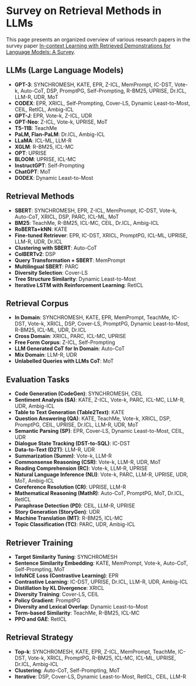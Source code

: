 # Survey on Retrieval Methods in LLMs

This page presents an organized overview of various research papers in the survey paper [In-context Learning with Retrieved Demonstrations for Language Models: A Survey](https://arxiv.org/pdf/2401.11624).

## LLMs (Large Language Models)

- **GPT-3**: SYNCHROMESH, KATE, EPR, Z-ICL, MemPrompt, IC-DST, Vote-k, Auto-CoT, DSP, PromptPG, Self-Prompting, R-BM25, UPRISE, Dr.ICL, LLM-R, UDR, MoT
- **CODEX**: EPR, XRICL, Self-Prompting, Cover-LS, Dynamic Least-to-Most, CEIL, RetICL, Ambig-ICL
- **GPT-J**: EPR, Vote-k, Z-ICL, UDR
- **GPT-Neo**: Z-ICL, Vote-k, UPRISE, MoT
- **T5-11B**: TeachMe
- **PaLM, Flan-PaLM**: Dr.ICL, Ambig-ICL
- **LLaMA**: ICL-ML, LLM-R
- **XGLM**: R-BM25, ICL-MC
- **OPT**: UPRISE
- **BLOOM**: UPRISE, ICL-MC
- **InstructGPT**: Self-Prompting
- **ChatGPT**: MoT
- **DODEX**: Dynamic Least-to-Most

## Retrieval Methods

- **SBERT**: SYNCHROMESH, EPR, Z-ICL, MemPrompt, IC-DST, Vote-k, Auto-CoT, XRICL, DSP, PARC, ICL-ML, MoT
- **BM25**: TeachMe, R-BM25, ICL-MC, CEIL, Dr.ICL, Ambig-ICL
- **RoBERTa+kNN**: KATE
- **Fine-tuned Retriever**: EPR, IC-DST, XRICL, PromptPG, ICL-ML, UPRISE, LLM-R, UDR, Dr.ICL
- **Clustering with SBERT**: Auto-CoT
- **ColBERTv2**: DSP
- **Query Transformation + SBERT**: MemPrompt
- **Multilingual SBERT**: PARC
- **Diversity Selection**: Cover-LS
- **Tree Structure Similarity**: Dynamic Least-to-Most
- **Iterative LSTM with Reinforcement Learning**: RetICL

## Retrieval Corpus

- **In Domain**: SYNCHROMESH, KATE, EPR, MemPrompt, TeachMe, IC-DST, Vote-k, XRICL, DSP, Cover-LS, PromptPG, Dynamic Least-to-Most, R-BM25, ICL-ML, UDR, Dr.ICL
- **Cross Domain**: XRICL, PARC, ICL-MC, UPRISE
- **Free Form Corpus**: Z-ICL, Self-Prompting
- **LLM Generated CoT for In Domain**: Auto-CoT
- **Mix Domain**: LLM-R, UDR
- **Unlabelled Queries with LLMs CoT**: MoT

## Evaluation Tasks

- **Code Generation (CodeGen)**: SYNCHROMESH, CEIL
- **Sentiment Analysis (SA)**: KATE, Z-ICL, Vote-k, PARC, ICL-MC, LLM-R, UDR, Ambig-ICL
- **Table to Text Generation (Table2Text)**: KATE
- **Question Answering (QA)**: KATE, TeachMe, Vote-k, XRICL, DSP, PromptPG, CEIL, UPRISE, Dr.ICL, LLM-R, UDR, MoT
- **Semantic Parsing (SP)**: EPR, Cover-LS, Dynamic Least-to-Most, CEIL, UDR
- **Dialogue State Tracking (DST-to-SQL)**: IC-DST
- **Data-to-Text (D2T)**: LLM-R, UDR
- **Summarization (Summ)**: Vote-k, LLM-R
- **Commonsense Reasoning (CSR)**: Vote-k, LLM-R, UDR, MoT
- **Reading Comprehension (RC)**: Vote-k, LLM-R, UPRISE
- **Natural Language Inference (NLI)**: Vote-k, PARC, LLM-R, UPRISE, UDR, MoT, Ambig-ICL
- **Coreference Resolution (CR)**: UPRISE, LLM-R
- **Mathematical Reasoning (MathR)**: Auto-CoT, PromptPG, MoT, Dr.ICL, RetICL
- **Paraphrase Detection (PD)**: CEIL, LLM-R, UPRISE
- **Story Generation (StoryGen)**: UDR
- **Machine Translation (MT)**: R-BM25, ICL-MC
- **Topic Classification (TC)**: PARC, UDR, Ambig-ICL

## Retriever Training

- **Target Similarity Tuning**: SYNCHROMESH
- **Sentence Similarity Embedding**: KATE, MemPrompt, Vote-k, Auto-CoT, Self-Prompting, MoT
- **InfoNCE Loss (Contrastive Learning)**: EPR
- **Contrastive Learning**: IC-DST, UPRISE, Dr.ICL, LLM-R, UDR, Ambig-ICL
- **Distillation by KL Divergence**: XRICL
- **Diversity Training**: Cover-LS, CEIL
- **Policy Gradient**: PromptPG
- **Diversity and Lexical Overlap**: Dynamic Least-to-Most
- **Term-based Similarity**: TeachMe, R-BM25, ICL-MC
- **PPO and GAE**: RetICL

## Retrieval Strategy

- **Top-k**: SYNCHROMESH, KATE, EPR, Z-ICL, MemPrompt, TeachMe, IC-DST, Vote-k, XRICL, PromptPG, R-BM25, ICL-MC, ICL-ML, UPRISE, Dr.ICL, Ambig-ICL
- **Clustering**: Auto-CoT, Self-Prompting, MoT
- **Iterative**: DSP, Cover-LS, Dynamic Least-to-Most, RetICL, CEIL, LLM-R

